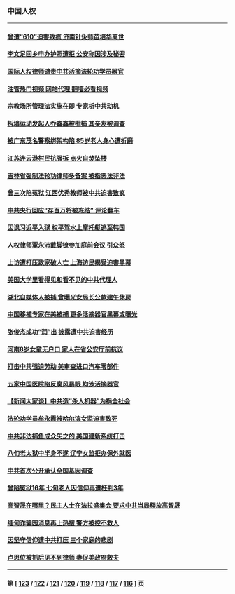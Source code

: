 ### 中国人权
---
#### [曾遭“610”迫害致疯 济南针灸师苗培华离世](../../pages/ncid278/n14060519.md?08270445) 
#### [李文足回乡申办护照遭拒 公安称因涉及秘密](../../pages/ncid278/n14061423.md?08270445) 
#### [国际人权律师谴责中共活摘法轮功学员器官](../../pages/ncid278/n14061274.md?08270445) 
#### [油管热门视频 网站代理 翻墙必看视频](http://138.2.39.72:81/youtube.html?epic-marker?08270445)
#### [宗教场所管理法实施在即 专家析中共动机](../../pages/ncid278/n14061242.md?08270445) 
#### [拆墙运动发起人乔鑫鑫被批捕 其亲友被调查](../../pages/ncid278/n14060803.md?08270445) 
#### [被广东茂名警察绑架构陷 85岁老人身心遭折磨](../../pages/ncid278/n14059718.md?08270445) 
#### [江苏连云港村民抗强拆 点火自焚坠楼](../../pages/ncid278/n14060228.md?08270445) 
#### [吉林省强制法轮功律师多备案 被指恶法非法](../../pages/ncid278/n14059091.md?08270445) 
#### [曾三次陷冤狱 江西优秀教师被中共迫害致疯](../../pages/ncid278/n14058953.md?08270445) 
#### [中共央行回应“存百万将被冻结” 评论翻车](../../pages/ncid278/n14059559.md?08270445) 
#### [因讽习近平入狱 权平驾水上摩托艇逃至韩国](../../pages/ncid278/n14058950.md?08270445) 
#### [人权律师覃永沛戴脚镣参加庭前会议 引众怒](../../pages/ncid278/n14059122.md?08270445) 
#### [上访遭打压致家破人亡 上海访民揭受迫害黑幕](../../pages/ncid278/n14058704.md?08270445) 
#### [美国大学里看得见和看不见的中共代理人](../../pages/ncid278/n14058369.md?08270445) 
#### [湖北自媒体人被捕 曾曝光女局长公款建午休房](../../pages/ncid278/n14057972.md?08270445) 
#### [中国移植专家在美被捕 更多活摘器官黑幕或曝光](../../pages/ncid278/n14057916.md?08270445) 
#### [张俊杰成功“润”出 披露遭中共迫害经历](../../pages/ncid278/n14057540.md?08270445) 
#### [河南8岁女童无户口 家人在省公安厅前抗议](../../pages/ncid278/n14057370.md?08270445) 
#### [打击中共强迫劳动 美审查进口汽车零部件](../../pages/ncid278/n14057189.md?08270445) 
#### [五家中国医院陷反腐风暴眼 均涉活摘器官](../../pages/ncid278/n14056950.md?08270445) 
#### [【新闻大家谈】中共造“杀人机器”为祸全社会](../../pages/ncid278/n14056645.md?08270445) 
#### [法轮功学员牟永霞被哈尔滨女监迫害致死](../../pages/ncid278/n14056172.md?08270445) 
#### [中共非法捕鱼成众矢之的 美国建新系统打击](../../pages/ncid278/n14056107.md?08270445) 
#### [八旬老太狱中半身不遂 辽宁女监拒办保外就医](../../pages/ncid278/n14055233.md?08270445) 
#### [中共首次公开承认全国基因调查](../../pages/ncid278/n14055633.md?08270445) 
#### [曾陷冤狱16年 七旬老人因信仰再遭枉判3年](../../pages/ncid278/n14054516.md?08270445) 
#### [高智晟在哪里？民主人士在法拉盛集会 要求中共当局释放高智晟](../../pages/ncid278/n14054848.md?08270445) 
#### [缅甸诈骗园消息再上热搜 警方被控不救人](../../pages/ncid278/n14054564.md?08270445) 
#### [因坚守信仰遭中共打压 三个家庭的悲剧](../../pages/ncid278/n14053714.md?08270445) 
#### [卢思位被抓后见不到律师 妻促美政府救夫](../../pages/ncid278/n14053893.md?08270445) 

---
#### 第 [ [123](./123.md?08270445) / [122](./122.md?08270445) / [121](./121.md?08270445) / [120](./120.md?08270445) / [119](./119.md?08270445) / [118](./118.md?08270445) / [117](./117.md?08270445) / [116](./116.md?08270445) ] 页
